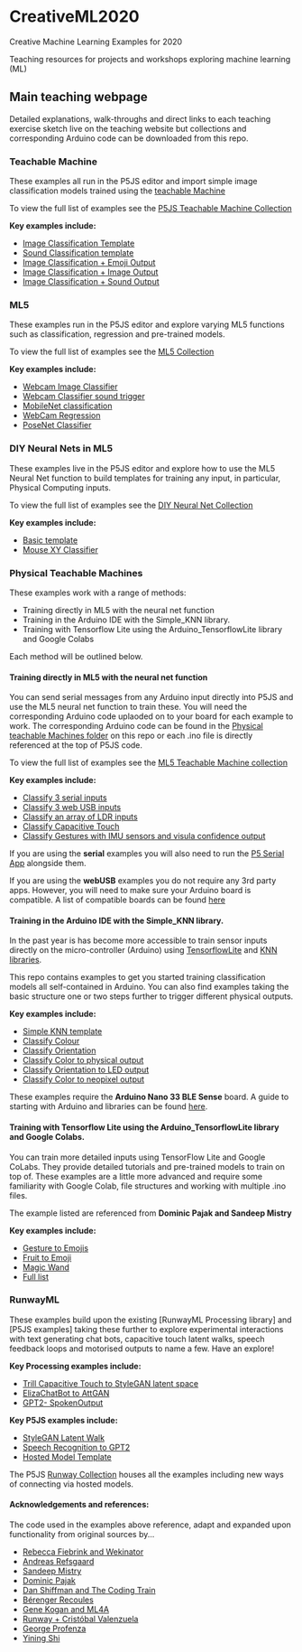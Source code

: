 # CreativeML2020
Creative Machine Learning Examples for 2020


Teaching resources for projects and workshops exploring machine learning (ML)

## Main teaching webpage 
Detailed explanations, walk-throughs and direct links to each teaching exercise sketch live on the teaching website but collections and corresponding Arduino code can be downloaded from this repo. 

### Teachable Machine
These  examples all run in the P5JS editor and import simple image classification models trained using the [teachable Machine](https://teachablemachine.withgoogle.com/) 

To view the full list of examples see the [P5JS Teachable Machine Collection](https://editor.p5js.org/jen_GSA/collections/GXB0ygNcE)

<strong>Key examples include:</strong>
* [Image Classification Template](https://editor.p5js.org/jen_GSA/sketches/x8tRUnLsRJ)
* [Sound Classification template](https://editor.p5js.org/jen_GSA/sketches/4he-Drz54)
* [Image Classification + Emoji Output](https://editor.p5js.org/jen_GSA/sketches/VQw04nIh3)
* [Image Classification + Image Output](https://editor.p5js.org/jen_GSA/sketches/89VZKT1Re)
* [Image Classification + Sound Output](https://editor.p5js.org/jen_GSA/sketches/_sAp4K-GL)

### ML5
These examples run in the P5JS editor and explore varying ML5 functions such as classification, regression and pre-trained models. 

To view the full list of examples see the [ML5 Collection](https://editor.p5js.org/jen_GSA/collections/62PzgvAoj)

<strong>Key examples include:</strong>
* [Webcam Image Classifier](https://editor.p5js.org/jen_GSA/sketches/1q_93qGx0)
* [Webcam Classifier sound trigger](https://editor.p5js.org/jen_GSA/sketches/iuLXVwnGk)
* [MobileNet classification](https://editor.p5js.org/AndreasRef/sketches/H1L-KrzFQ)
* [WebCam Regression](https://editor.p5js.org/jen_GSA/sketches/3e1Kfy9c0)
* [PoseNet Classifier](https://editor.p5js.org/AndreasRef/sketches/g8zrnIlng)

### DIY Neural Nets in ML5
These examples live in the P5JS editor and explore how to use the ML5 Neural Net function to build templates for training any input, in particular, Physical Computing inputs. 

To view the full list of examples see the [DIY Neural Net Collection](https://editor.p5js.org/jen_GSA/collections/XLcVf38z2)

<strong>Key examples include:</strong>
* [Basic template](https://editor.p5js.org/jen_GSA/sketches/oRKaOHzK)
* [Mouse XY Classifier](https://editor.p5js.org/jen_GSA/sketches/0kaQK8DJI)

### Physical Teachable Machines
These examples work with a range of methods:
* Training directly in ML5 with the neural net function
* Training in the Arduino IDE with the Simple_KNN library.
* Training with Tensorflow Lite using the Arduino_TensorflowLite library and Google Colabs

Each method will be outlined below. 

#### Training directly in ML5 with the neural net function
You can send serial messages from any Arduino input directly into P5JS and use the ML5 neural net function to train these. You will need the corresponding Arduino code uplaoded on to your board for each example to work. The corresponding Arduino code can be found in the [Physical teachable Machines folder]() on this repo or each .ino file is directly referenced at the top of P5JS code. 

To view the full list of examples see the [ML5 Teachable Machine collection](https://editor.p5js.org/jen_GSA/collections/FWD_DfCPa)

<strong>Key examples include:</strong>
* [Classify 3 serial inputs](https://editor.p5js.org/jen_GSA/sketches/dns24nOSN)
* [Classify 3 web USB inputs](https://editor.p5js.org/jen_GSA/sketches/DTCsb7qus)
* [Classify an array of LDR inputs](https://editor.p5js.org/jen_GSA/sketches/-meXI41cH)
* [Classify Capacitive Touch](https://editor.p5js.org/jen_GSA/sketches/9MQHS3KC)
* [Classify Gestures with IMU sensors and visula confidence output](https://editor.p5js.org/jen_GSA/sketches/P776cKng)

If you are using the <strong>serial</strong> examples you will also need to run the [P5 Serial App](https://github.com/p5-serial/p5.serialport) alongside them.

If you are using the <strong>webUSB</strong> examples you do not require any 3rd party apps. However, you will need to make sure your Arduino board is compatible. A list of compatible boards can be found [here](https://github.com/webusb/arduino)

#### Training in the Arduino IDE with the Simple_KNN library.
In the past year is has become more accessible to train sensor inputs directly on the micro-controller (Arduino) using [TensorflowLite](https://github.com/arduino/ArduinoTensorFlowLiteTutorials) and [KNN libraries](https://github.com/arduino-libraries/Arduino_KNN). 

This repo contains examples to get you started training classification models all self-contained in Arduino. You can also find examples taking the basic structure one or two steps further to trigger different physical outputs. 

<strong>Key examples include:</strong>
* [Simple KNN template](https://github.com/j3nsykes/creativeML2020/tree/master/PhysicalTeachableMachines/Arduino_KNN/SimpleKNN)
* [Classify Colour](https://github.com/j3nsykes/creativeML2020/tree/master/PhysicalTeachableMachines/Arduino_KNN/ColorClassifier)
* [Classify Orientation](https://github.com/j3nsykes/creativeML2020/tree/master/PhysicalTeachableMachines/Arduino_KNN/BoardOrientation)
* [Classify Color to physical output](https://github.com/j3nsykes/creativeML2020/tree/master/PhysicalTeachableMachines/Arduino_KNN/ColorClassifier_to_Output)
* [Classify Orientation to LED output](https://github.com/j3nsykes/creativeML2020/tree/master/PhysicalTeachableMachines/Arduino_KNN/BoardOrientation_to_LEDoutput)
* [Classify Color to neopixel output](https://github.com/j3nsykes/creativeML2020/tree/master/PhysicalTeachableMachines/Arduino_KNN/ColorClassifier_to_neoPixel)

These examples require the <strong>Arduino Nano 33 BLE Sense</strong> board. A guide to starting with Arduino and libraries can be found [here](https://j3nsykes.github.io/ArduinoSetup/).

<!--As there are different positives and negatives to the varioous approaches with Physical Computing and ML an in-depth walk- through of the examples can be found [here]().-->


#### Training with Tensorflow Lite using the Arduino_TensorflowLite library and Google Colabs. 
You can train more detailed inputs using TensorFlow Lite and Google CoLabs. They provide detailed tutorials and pre-trained models to train on top of. These examples are a little more advanced and require some familiarity with Google Colab, file structures and working with multiple .ino files. 

The example listed are referenced from <strong>Dominic Pajak and Sandeep Mistry</strong>

<strong>Key examples include:</strong>
* [Gesture to Emojis](https://blog.arduino.cc/2019/10/15/get-started-with-machine-learning-on-arduino/)
* [Fruit to Emoji](https://github.com/arduino/ArduinoTensorFlowLiteTutorials/tree/master/FruitToEmoji)
* [Magic Wand](https://github.com/tensorflow/tensorflow/tree/master/tensorflow/lite/micro/examples/magic_wand)
* [Full list](https://www.tensorflow.org/lite/microcontrollers/get_started)


### RunwayML
These examples build upon the existing [RunwayML Processing library] and [P5JS examples] taking these further to explore experimental interactions with text generating chat bots, capacitive touch latent walks, speech feedback loops and motorised outputs to name a few. Have an explore!

<strong>Key Processing examples include:</strong>
* [Trill Capacitive Touch to StyleGAN latent space](https://github.com/j3nsykes/creativeML2020/tree/master/PhysicalRunwayExperiements/Processing/TrillCapacitiveTouch_StyleGAN)
* [ElizaChatBot to AttGAN](https://github.com/j3nsykes/creativeML2020/tree/master/PhysicalRunwayExperiements/Processing/Eliza_AttGAN)
* [GPT2- SpokenOutput](https://github.com/j3nsykes/creativeML2020/tree/master/PhysicalRunwayExperiements/Processing/GPT2-SpokenOutput/GPT2_speech)

<strong>Key P5JS examples include:</strong>
* [StyleGAN Latent Walk](https://editor.p5js.org/jen_GSA/sketches/WKRBKt88)
* [Speech Recognition to GPT2](https://editor.p5js.org/jen_GSA/sketches/gTuBw-ki)
* [Hosted Model Template](https://editor.p5js.org/jen_GSA/sketches/9dtBZ75NT)

The P5JS [Runway Collection](https://editor.p5js.org/jen_GSA/collections/NIHmmfpXs) houses all the examples including new ways of connecting via hosted models. 


#### Acknowledgements and references:
The code used in the examples above reference, adapt and expanded upon functionality from original sources by...
* [Rebecca Fiebrink and Wekinator](http://www.wekinator.org/examples/)
* [Andreas Refsgaard](https://github.com/AndreasRef)
* [Sandeep Mistry](https://github.com/sandeepmistry)
* [Dominic Pajak](https://github.com/8bitkick/Arduino_KNN_p5js)
* [Dan Shiffman and The Coding Train](https://thecodingtrain.com/learning/ml5/)
* [Bérenger Recoules](https://github.com/b2renger/workshop_ml_PCD2019)
* [Gene Kogan and ML4A](https://ml4a.github.io/demos/) 
* [Runway + Cristóbal Valenzuela](https://runwayapp.ai/)
* [George Profenza](https://github.com/orgicus)
* [Yining Shi](https://github.com/yining1023)


